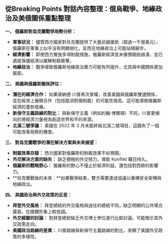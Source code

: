 ## 從Breaking Points 對話內容整理：俄烏戰爭、地緣政治及美俄關係重點整理

**一、 俄羅斯對烏克蘭戰爭局勢分析：**

*   **軍事狀況：** 儘管西方國家對烏克蘭提供了大量武器援助（超過一千億美元），俄羅斯在軍事上似乎沒有明顯弱化，反而在地緣政治上可能站穩腳步。
*   **經濟影響：** 即使西方實施多項制裁措施，俄羅斯經濟並未像預期般崩潰，並已適度保護經濟以緩解制裁衝擊。
*   **地緣政治：** 戰爭導致俄羅斯地緣政治實力可能有所提升，尤其與中國關係更加緊密。

**二、 美國與俄羅斯關係評估：**

*   **潛在的經濟合作：** 如果唐納德·川普再次掌權，改善美國與俄羅斯雙邊關係，並在經濟上展開合作（包括取消對俄制裁）的可能性很高，這可能導致俄羅斯經濟的蓬勃發展。 
*   **新保守主義路線的對比：** 與新保守主義（例如約翰·博爾頓）不同，川普更傾向於將經濟力量視為創造世界和平的來源。 
*   **北溪二號爭議：** 美國在 2022 年 3 月未能終結北溪二號項目，這錯失了一個可能改善局勢的機會。

**三、 對烏克蘭戰爭的潛在解決方案與未來展望：**

*   **制裁效果存疑：** 西方國家對俄羅斯的制裁效果不如預期。
*   **外交解決方案的缺失：** 缺乏積極的外交努力，導致 Konflikt 曠日持久。
*   **俄羅斯的戰略野心：** 俄羅斯的野心不僅止於經濟利益，還包括對西歐的影響力。
*   **烏克蘭戰後的未來：**如果戰爭結束，雙方需要達成協議以重構安全架構與地緣政治。

**四、 美國政治與外交政策的反思：**

*   **拜登外交風格：** 拜登總統的外交風格與過往的總統不同，缺乏明顯的公共場合露面，在媒體形象上較低調。
*   **外交經驗的討論：** 對拜登總統缺乏外交博士學位進行比較討論，可能暗示其外交政策走向。
*   **美國政治路線的差異：** 川普路線與新保守主義路線的對比，突顯了美國外交政策的多樣性。